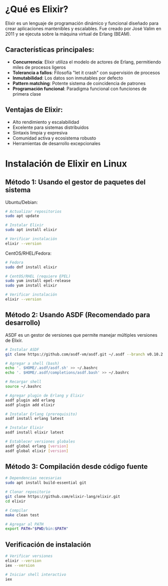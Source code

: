 # ¿Qué es Elixir?

Elixir es un lenguaje de programación dinámico y funcional diseñado para crear aplicaciones mantenibles y escalables. Fue creado por José Valim en 2011 y se ejecuta sobre la máquina virtual de Erlang (BEAM).

## Características principales:

- **Concurrencia**: Elixir utiliza el modelo de actores de Erlang, permitiendo miles de procesos ligeros
- **Tolerancia a fallos**: Filosofía "let it crash" con supervisión de procesos
- **Inmutabilidad**: Los datos son inmutables por defecto
- **Pattern matching**: Potente sistema de coincidencia de patrones
- **Programación funcional**: Paradigma funcional con funciones de primera clase

## Ventajas de Elixir:

- Alto rendimiento y escalabilidad
- Excelente para sistemas distribuidos
- Sintaxis limpia y expresiva
- Comunidad activa y ecosistema robusto
- Herramientas de desarrollo excepcionales


# Instalación de Elixir en Linux

## Método 1: Usando el gestor de paquetes del sistema

Ubuntu/Debian:

```bash
# Actualizar repositorios
sudo apt update

# Instalar Elixir
sudo apt install elixir

# Verificar instalación
elixir --version
```

CentOS/RHEL/Fedora:

```bash
# Fedora
sudo dnf install elixir

# CentOS/RHEL (requiere EPEL)
sudo yum install epel-release
sudo yum install elixir

# Verificar instalación
elixir --version
```

## Método 2: Usando ASDF (Recomendado para desarrollo)

ASDF es un gestor de versiones que permite manejar múltiples versiones de Elixir.

```bash
# Instalar ASDF
git clone https://github.com/asdf-vm/asdf.git ~/.asdf --branch v0.10.2

# Agregar a shell (bash)
echo '. $HOME/.asdf/asdf.sh' >> ~/.bashrc
echo '. $HOME/.asdf/completions/asdf.bash' >> ~/.bashrc

# Recargar shell
source ~/.bashrc

# Agregar plugin de Erlang y Elixir
asdf plugin add erlang
asdf plugin add elixir

# Instalar Erlang (prerequisito)
asdf install erlang latest

# Instalar Elixir
asdf install elixir latest

# Establecer versiones globales
asdf global erlang [version]
asdf global elixir [version]
```

## Método 3: Compilación desde código fuente

```bash
# Dependencias necesarias
sudo apt install build-essential git

# Clonar repositorio
git clone https://github.com/elixir-lang/elixir.git
cd elixir

# Compilar
make clean test

# Agregar al PATH
export PATH="$PWD/bin:$PATH"
```

## Verificación de instalación

```bash
# Verificar versiones
elixir --version
iex --version

# Iniciar shell interactivo
iex
```